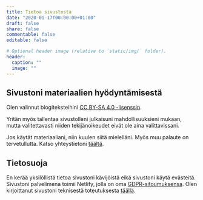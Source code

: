 ```yaml
---
title: Tietoa sivustosta
date: "2020-01-17T00:00:00+01:00"
draft: false
share: false
commentable: false
editable: false

# Optional header image (relative to `static/img/` folder).
header:
  caption: ""
  image: ""
---
```


## Sivustoni materiaalien hyödyntämisestä

Olen valinnut blogiteksteihini [CC BY-SA 4.0 -lisenssin](https://creativecommons.org/licenses/by-sa/4.0/deed.fi).

Yritän myös tallentaa sivustolleni julkaisuni mahdollisuuksieni mukaan, mutta valitettavasti niiden tekijänoikeudet eivät ole aina valittavissani.

Jos käytät materiaaliani, niin kuulen siitä mielelläni. Myös muu palaute on tervetullutta. Katso yhteystietoni [täältä](/fi/#contact).

## Tietosuoja

En kerää yksilöllistä tietoa sivustoni kävijöistä eikä sivustoni käytä evästeitä. Sivustoni palvelimena toimii Netlify, jolla on oma [GDPR-sitoumuksensa](https://www.netlify.com/gdpr-ccpa). Olen kirjoittanut sivustoni teknisestä toteutuksesta [täällä](/fi/post/omat-kotisivut).